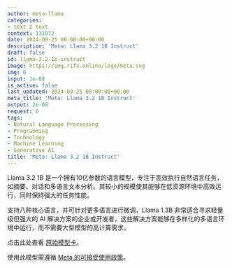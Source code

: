 ```yaml
---
author: meta-llama
categories:
- text 2 text
context: 131072
date: 2024-09-25 00:00:00+00:00
description: 'Meta: Llama 3.2 1B Instruct'
draft: false
id: llama-3.2-1b-instruct
image: https://img.rifx.online/logo/meta.svg
img: 0
input: 1e-08
is_active: false
last_updated: 2024-09-25 00:00:00+00:00
meta_title: 'Meta: Llama 3.2 1B Instruct'
output: 2e-08
request: 0
tags:
- Natural Language Processing
- Programming
- Technology
- Machine Learning
- Generative AI
title: 'Meta: Llama 3.2 1B Instruct'
---
```
















Llama 3.2 1B 是一个拥有10亿参数的语言模型，专注于高效执行自然语言任务，如摘要、对话和多语言文本分析。其较小的规模使其能够在低资源环境中高效运行，同时保持强大的任务性能。

支持八种核心语言，并可针对更多语言进行微调，Llama 1.3B 非常适合寻求轻量级但强大的 AI 解决方案的企业或开发者，这些解决方案能够在多样化的多语言环境中运行，而不需要大型模型的高计算需求。

点击此处查看 [原始模型卡](https://github.com/meta-llama/llama-models/blob/main/models/llama3_2/MODEL_CARD.md)。

使用此模型需遵循 [Meta 的可接受使用政策](https://www.llama.com/llama3/use-policy/)。

